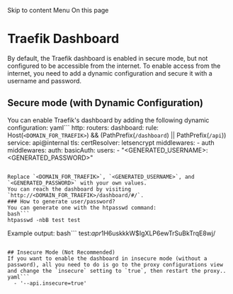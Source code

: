 Skip to content
Menu
On this page
# Traefik Dashboard ​
By default, the Traefik dashboard is enabled in secure mode, but not configured to be accessible from the internet.
To enable access from the internet, you need to add a dynamic configuration and secure it with a username and password.
## Secure mode (with Dynamic Configuration) ​
You can enable Traefik's dashboard by adding the following dynamic configuration:
yaml```
http:
 routers:
  dashboard:
   rule: Host(`<DOMAIN_FOR_TRAEFIK>`) && (PathPrefix(`/dashboard`) || PathPrefix(`/api`))
   service: api@internal
   tls:
    certResolver: letsencrypt
   middlewares:
    - auth
 middlewares:
  auth:
   basicAuth:
    users:
     - "<GENERATED_USERNAME>:<GENERATED_PASSWORD>"
```

Replace `<DOMAIN_FOR_TRAEFIK>`, `<GENERATED_USERNAME>`, and `<GENERATED_PASSWORD>` with your own values.
You can reach the dashboard by visiting `http://<DOMAIN_FOR_TRAEFIK>/dashboard/#/`.
### How to generate user/password? ​
You can generate one with the htpasswd command:
bash```
htpasswd -nbB test test
```

Example output:
bash```
test:$apr1$H6uskkkW$IgXLP6ewTrSuBkTrqE8wj/
```

## Insecure Mode (Not Recommended) ​
If you want to enable the dashboard in insecure mode (without a password), all you need to do is go to the proxy configurations view and change the `insecure` setting to `true`, then restart the proxy..
yaml```
  - '--api.insecure=true'
```

